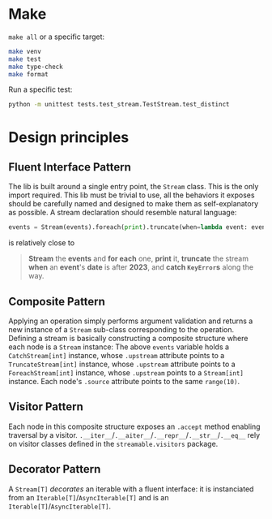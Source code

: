 # Make

`make all` or a specific target:
```bash
make venv
make test
make type-check
make format
```

Run a specific test:
```bash
python -m unittest tests.test_stream.TestStream.test_distinct
```

# Design principles

## Fluent Interface Pattern
The lib is built around a single entry point, the `Stream` class. This is the only import required. This lib must be trivial to use, all the behaviors it exposes should be carefully named and designed to make them as self-explanatory as possible. A stream declaration should resemble natural language:
```python
events = Stream(events).foreach(print).truncate(when=lambda event: event["year"] > "2023").catch(KeyError)
```
is relatively close to
> **Stream** the **events** and **for each** one, **print** it, **truncate** the stream **when** an **event**'s **date** is after **2023**, and **catch `KeyError`s** along the way.

## Composite Pattern
Applying an operation simply performs argument validation and returns a new instance of a `Stream` sub-class corresponding to the operation. Defining a stream is basically constructing a composite structure where each node is a `Stream` instance: The above `events` variable holds a `CatchStream[int]` instance, whose `.upstream` attribute points to a `TruncateStream[int]` instance, whose `.upstream` attribute points to a `ForeachStream[int]` instance, whose `.upstream` points to a `Stream[int]` instance. Each node's `.source` attribute points to the same `range(10)`.

## Visitor Pattern
Each node in this composite structure exposes an `.accept` method enabling traversal by a visitor. `.__iter__`/`.__aiter__`/`.__repr__`/`.__str__`/`.__eq__` rely on visitor classes defined in the `streamable.visitors` package.

## Decorator Pattern
A `Stream[T]` *decorates* an iterable with a fluent interface: it is instanciated from an `Iterable[T]`/`AsyncIterable[T]` and is an `Iterable[T]`/`AsyncIterable[T]`.
